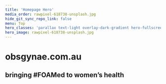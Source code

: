 ```yaml
---
title: 'Homepage Hero'
media_order: rawpixel-618738-unsplash.jpg
hide_git_sync_repo_link: false
menu: Top
hero_classes: 'parallax text-light overlay-dark-gradient hero-fullscreen'
hero_image: rawpixel-618738-unsplash.jpg
---
```


#  **obsgynae**.com.au
##  bringing #FOAMed to women’s health








